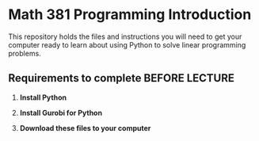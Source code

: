 # Math 381 Programming Introduction

This repository holds the files and instructions you will need to get your computer ready to learn about using Python to solve linear programming problems.

## Requirements to complete BEFORE LECTURE
1. **Install Python**

1. **Install Gurobi for Python**

1. **Download these files to your computer**

